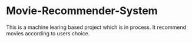 # Movie-Recommender-System
This is a machine learing based project which is in process. 
It recommend movies according to users choice.
